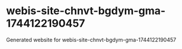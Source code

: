 # webis-site-chnvt-bgdym-gma-1744122190457
Generated website for webis-site-chnvt-bgdym-gma-1744122190457
